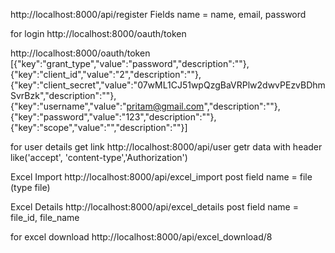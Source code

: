 http://localhost:8000/api/register
Fields name =  name, email, password

for login
http://localhost:8000/oauth/token

http://localhost:8000/oauth/token
[{"key":"grant_type","value":"password","description":""},{"key":"client_id","value":"2","description":""},{"key":"client_secret","value":"07wML1CJ51wpQzgBaVRPlw2dwvPEzvBDhmSvrBzk","description":""},{"key":"username","value":"pritam@gmail.com","description":""},
{"key":"password","value":"123","description":""},{"key":"scope","value":"","description":""}]

for user details get link
 http://localhost:8000/api/user
	getr data with header  like('accept', 'content-type','Authorization')

Excel Import
http://localhost:8000/api/excel_import
post field name = file (type file)


Excel Details 
http://localhost:8000/api/excel_details
post field name = file_id, file_name


for excel download
http://localhost:8000/api/excel_download/8